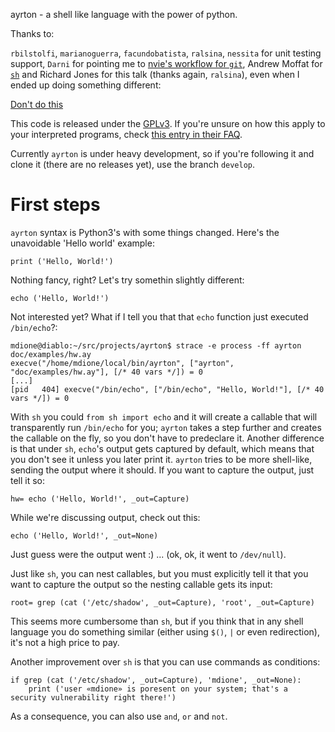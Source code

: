 ayrton - a shell like language with the power of python.

Thanks to:

`rbilstolfi`, `marianoguerra`, `facundobatista`, `ralsina`, `nessita` for unit
testing support, `Darni` for pointing me to
[nvie's workflow for `git`](http://nvie.com/posts/a-successful-git-branching-model/),
Andrew Moffat for [`sh`](http://amoffat.github.io/sh/) and Richard Jones for
this talk (thanks again, `ralsina`), even when I ended up doing something
different:

[Don't do this](http://www.youtube.com/watch?feature=player_embedded&v=H2yfXnUb1S4)

This code is released under the [GPLv3](http://www.gnu.org/licenses/gpl-3.0.html).
If you're unsure on how this apply to your interpreted programs, check
[this entry in their FAQ](https://www.gnu.org/licenses/gpl-faq.html#IfInterpreterIsGPL).

Currently `ayrton` is under heavy development, so if you're following it and
clone it (there are no releases yet), use the branch `develop`.

# First steps

`ayrton` syntax is Python3's with some things changed. Here's the unavoidable
'Hello world' example:

    print ('Hello, World!')

Nothing fancy, right? Let's try somethin slightly different:

    echo ('Hello, World!')

Not interested yet? What if I tell you that that `echo` function just
executed `/bin/echo`?:

    mdione@diablo:~/src/projects/ayrton$ strace -e process -ff ayrton doc/examples/hw.ay
    execve("/home/mdione/local/bin/ayrton", ["ayrton", "doc/examples/hw.ay"], [/* 40 vars */]) = 0
    [...]
    [pid   404] execve("/bin/echo", ["/bin/echo", "Hello, World!"], [/* 40 vars */]) = 0

With `sh` you could `from sh import echo` and it will create a callable that will
transparently run `/bin/echo` for you; `ayrton` takes a step further and creates
the callable on the fly, so you don't have to predeclare it. Another difference
is that under `sh`, `echo`'s output gets captured by default, which means that
you don't see it unless you later print it. `ayrton` tries to be more shell-like,
sending the output where it should. If you want to capture the output, just tell
it so:

    hw= echo ('Hello, World!', _out=Capture)

While we're discussing output, check out this:

    echo ('Hello, World!', _out=None)

Just guess were the output went :) ... (ok, ok, it went to `/dev/null`).

Just like `sh`, you can nest callables, but you must explicitly tell it that you
want to capture the output so the nesting callable gets its input:

    root= grep (cat ('/etc/shadow', _out=Capture), 'root', _out=Capture)

This seems more cumbersome than `sh`, but if you think that in any shell language
you do something similar (either using `$()`, `|` or even redirection), it's not
a high price to pay.

Another improvement over `sh` is that you can use commands as conditions:

    if grep (cat ('/etc/shadow', _out=Capture), 'mdione', _out=None):
        print ('user «mdione» is poresent on your system; that's a security vulnerability right there!')

As a consequence, you can also use `and`, `or` and `not`.
